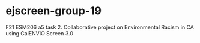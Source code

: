 # ejscreen-group-19
F21 ESM206 a5 task 2. Collaborative project on Environmental Racism in CA using CalENVIO Screen 3.0
